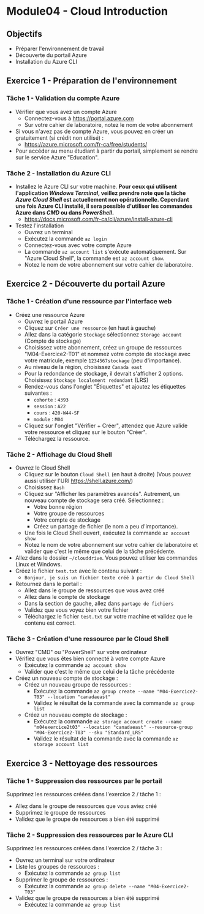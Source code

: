 # Module04 - Cloud Introduction

## Objectifs

- Préparer l'environnement de travail
- Découverte du portail Azure
- Installation du Azure CLI

## Exercice 1 - Préparation de l'environnement

### Tâche 1 - Validation du compte Azure

- Vérifier que vous avez un compte Azure
  - Connectez-vous à https://portal.azure.com
  - Sur votre cahier de laboratoire, notez le nom de votre abonnement
- Si vous n'avez pas de compte Azure, vous pouvez en créer un gratuitement (si crédit non utilisé) :
  - https://azure.microsoft.com/fr-ca/free/students/
- Pour accéder au menu étudiant à partir du portail, simplement se rendre sur le service Azure "Education".

### Tâche 2 - Installation du Azure CLI

- Installez le Azure CLI sur votre machine. **Pour ceux qui utilisent l'application *Windows Terminal*, veillez prendre note que la tâche *Azure Cloud Shell* est actuellement non opérationnelle. Cependant une fois Azure CLI installé, il sera possible d'utiliser les commandes Azure dans *CMD* ou dans *PowerShell*.**
  - https://docs.microsoft.com/fr-ca/cli/azure/install-azure-cli
- Testez l'installation
  - Ouvrez un terminal
  - Exécutez la commande `az login`
  - Connectez-vous avec votre compte Azure
  - La commande `az account list` s'exécute automatiquement. Sur "Azure Cloud Shell", la commande est `az account show`.
  - Notez le nom de votre abonnement sur votre cahier de laboratoire.

## Exercice 2 - Découverte du portail Azure

### Tâche 1 - Création d'une ressource par l'interface web

- Créez une ressource Azure
  - Ouvrez le portail Azure
  - Cliquez sur `Créer une ressource` (en haut à gauche)
  - Allez dans la catégorie `Stockage` sélectionnez `Storage account` (Compte de stockage)
  - Choisissez votre abonnement, créez un groupe de ressources "M04-Exercice2-T01" et nommez votre compte de stockage avec votre matricule, exemple `1234567stockage` (peu d'importance).
  - Au niveau de la région, choisissez `Canada east`
  - Pour la redondance de stockage, il devrait s'afficher 2 options. Choisissez `Stockage localement redondant` (LRS)
  - Rendez-vous dans l'onglet "Étiquettes" et ajoutez les étiquettes suivantes&nbsp;:
    - `cohorte` : `4393`
    - `session` : `A22`
    - `cours` : `420-W44-SF`
    - `module` : `M04`
  - Cliquez sur l'onglet "Vérifier + Créer", attendez que Azure valide votre ressource et cliquez sur le bouton "Créer".
  - Téléchargez la ressource.

### Tâche 2 - Affichage du Cloud Shell

- Ouvrez le Cloud Shell
  - Cliquez sur le bouton `Cloud Shell` (en haut à droite) (Vous pouvez aussi utiliser l'URI https://shell.azure.com/)
  - Choisissez `Bash`
  - Cliquez sur "Afficher les paramètres avancés". Autrement, un nouveau compte de stockage sera créé. Sélectionnez&nbsp;:
    - Votre bonne région
    - Votre groupe de ressources
    - Votre compte de stockage
    - Créez un partage de fichier (le nom a peu d'importance).
  - Une fois le Cloud Shell ouvert, exécutez la commande `az account show`
  - Notez le nom de votre abonnement sur votre cahier de laboratoire et valider que c'est le même que celui de la tâche précédente.
- Allez dans le dossier `~/clouddrive`. Vous pouvez utiliser les commandes Linux et Windows.
- Créez le fichier `test.txt` avec le contenu suivant :
  - `Bonjour, je suis un fichier texte créé à partir du Cloud Shell`
- Retournez dans le portail :
  - Allez dans le groupe de ressources que vous avez créé
  - Allez dans le compte de stockage
  - Dans la section de gauche, allez dans `partage de fichiers`
  - Validez que vous voyez bien votre fichier
  - Téléchargez le fichier `test.txt` sur votre machine et validez que le contenu est correct.

### Tâche 3 - Création d'une ressource par le Cloud Shell

- Ouvrez "CMD" ou "PowerShell" sur votre ordinateur
- Vérifiez que vous êtes bien connecté à votre compte Azure
  - Exécutez la commande `az account show`
  - Valider que c'est le même que celui de la tâche précédente
- Créez un nouveau compte de stockage :
  - Créez un nouveau groupe de ressources :
    - Exécutez la commande `az group create --name "M04-Exercice2-T03" --location "canadaeast"`
    - Validez le résultat de la commande avec la commande `az group list`
  - Créez un nouveau compte de stockage :
    - Exécutez la commande `az storage account create --name "m04exercice2t03" --location "canadaeast" --resource-group "M04-Exercice2-T03" --sku "Standard_LRS"`
    - Validez le résultat de la commande avec la commande `az storage account list`

## Exercice 3 - Nettoyage des ressources

### Tâche 1 - Suppression des ressources par le portail

Supprimez les ressources créées dans l'exercice 2 / tâche 1 :

- Allez dans le groupe de ressources que vous aviez créé
- Supprimez le groupe de ressources
- Validez que le groupe de ressources a bien été supprimé

### Tâche 2 - Suppression des ressources par le Azure CLI

Supprimez les ressources créées dans l'exercice 2 / tâche 3 :

- Ouvrez un terminal sur votre ordinateur
- Liste les groupes de ressources :
  - Exécutez la commande `az group list`
- Supprimer le groupe de ressources :
  - Exécutez la commande `az group delete --name "M04-Exercice2-T03"`
- Validez que le groupe de ressources a bien été supprimé
  - Exécutez la commande `az group list`
